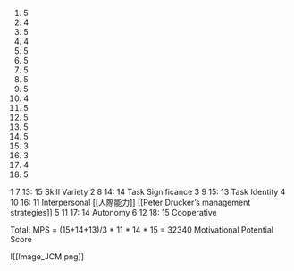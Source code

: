 1. 5
2. 4
3. 5
4. 4
5. 5
6. 5
7. 5
8. 5
9. 5
10. 4
11. 5
12. 5
13. 5
14. 5
15. 3
16. 3
17. 4
18. 5

1 7 13: 15 Skill Variety
2 8 14: 14 Task Significance
3 9 15: 13 Task Identity
4 10 16: 11 Interpersonal [[人際能力]] [[Peter Drucker’s management strategies]]
5 11 17: 14 Autonomy
6 12 18: 15 Cooperative

Total: MPS = (15+14+13)/3 * 11 * 14 * 15 = 32340
Motivational Potential Score

![[Image_JCM.png]]